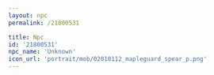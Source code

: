 ```yaml
---
layout: npc
permalink: /21800531

title: Npc
id: '21800531'
npc_name: 'Unknown'
icon_url: 'portrait/mob/02010112_mapleguard_spear_p.png'
---
```

